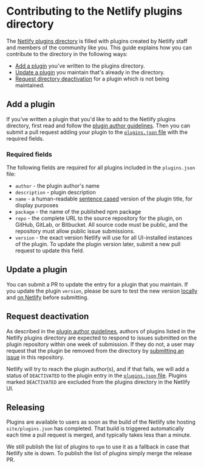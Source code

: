 # Contributing to the Netlify plugins directory

The [Netlify plugins directory](https://app.netlify.com/plugins) is filled with plugins created by Netlify staff and members of the community like you. This guide explains how you can contribute to the directory in the following ways:

- [Add a plugin](#add-a-plugin) you've written to the plugins directory.
- [Update a plugin](#update-a-plugin) you maintain that's already in the directory.
- [Request directory deactivation](#request-deactivation) for a plugin which is not being maintained.

## Add a plugin

If you've written a plugin that you'd like to add to the Netlify plugins directory, first read and follow the [plugin author guidelines](/docs/guidelines.md). Then you can submit a pull request adding your plugin to the [`plugins.json` file](/site/plugins.json) with the required fields.

### Required fields

The following fields are required for all plugins included in the `plugins.json` file:

- `author` - the plugin author's name
- `description` - plugin description
- `name` - a human-readable [sentence cased](https://en.wikipedia.org/wiki/Letter_case#Sentence_case) version of the plugin title, for display purposes
- `package` - the name of the published npm package
- `repo` - the complete URL to the source repository for the plugin, on GitHub, GitLab, or Bitbucket. All source code must be public, and the repository must allow public issue submissions.
- `version` - the exact version Netlify will use for all UI-installed instances of the plugin. To update the plugin version later, submit a new pull request to update this field.

## Update a plugin

You can submit a PR to update the entry for a plugin that you maintain. If you update the plugin `version`, please be sure to test the new version [locally](https://docs.netlify.com/cli/get-started/#run-builds-locally) and [on Netlify](https://docs.netlify.com/configure-builds/build-plugins/#install-a-plugin) before submitting.

## Request deactivation

As described in the [plugin author guidelines](/docs/guidelines.md#be-prepared-to-provide-support), authors of plugins listed in the Netlify plugins directory are expected to respond to issues submitted on the plugin repository within one week of submission. If they do not, a user may request that the plugin be removed from the directory by [submitting an issue](/issues/new) in this repository.

Netlify will try to reach the plugin author(s), and if that fails, we will add a status of `DEACTIVATED` to the plugin entry in the [`plugins.json` file](/site/plugins.json). Plugins marked `DEACTIVATED` are excluded from the plugins directory in the Netlify UI.

## Releasing

Plugins are available to users as soon as the build of the Netlify site hosting `site/plugins.json` has completed. That build is triggered automatically each time a pull request is merged, and typically takes less than a minute.

We still publish the list of plugins to `npm` to use it as a fallback in case that Netlify site is down. To publish the list of plugins simply merge the release PR.
